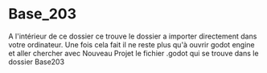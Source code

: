 # Base_203

A l'intérieur de ce dossier ce trouve le dossier a importer directement dans votre ordinateur. Une fois cela fait il ne reste plus qu'à
ouvrir godot engine et aller chercher avec Nouveau Projet le fichier .godot qui se trouve dans le dossier Base203

